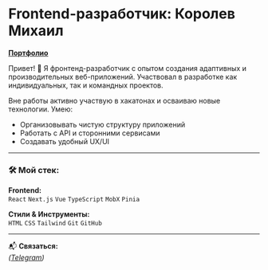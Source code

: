 # Frontend-разработчик: Королев Михаил  
**[Портфолио](https://crockshine.vercel.app/)**  

Привет! 👋 Я фронтенд-разработчик с опытом создания адаптивных и производительных веб-приложений. Участвовал в разработке как индивидуальных, так и командных проектов.  

Вне работы активно участвую в хакатонах и осваиваю новые технологии. Умею:  
- Организовывать чистую структуру приложений  
- Работать с API и сторонними сервисами  
- Создавать удобный UX/UI  

---

### 🛠 Мой стек:  
**Frontend:**  
`React` `Next.js` `Vue` `TypeScript` `MobX` `Pinia`  

**Стили & Инструменты:**  
`HTML` `CSS` `Tailwind` `Git` `GitHub`  

---

📬 **Связаться:**  
*([Telegram](https://t.me/crockshine))*  
